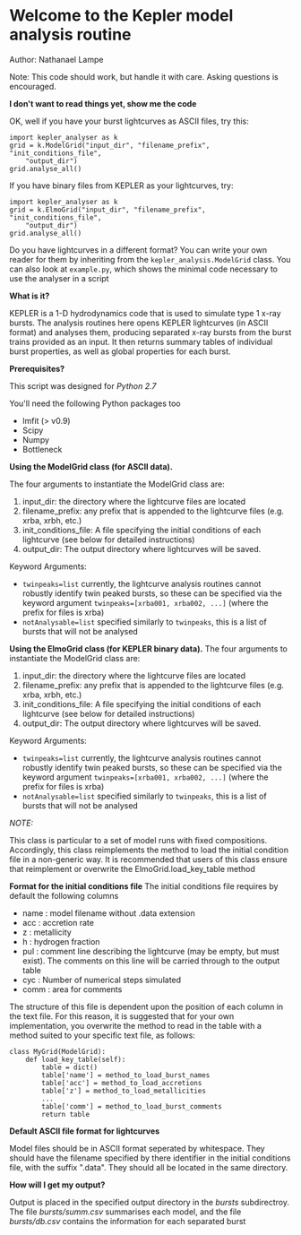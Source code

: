 Welcome to the Kepler model analysis routine
============================================

Author: Nathanael Lampe

Note: This code should work, but handle it with care. Asking
questions is encouraged.

**I don't want to read things yet, show me the code**

OK, well if you have your burst lightcurves as ASCII files, try this:

```
import kepler_analyser as k
grid = k.ModelGrid("input_dir", "filename_prefix", "init_conditions_file",
    "output_dir")
grid.analyse_all()
```

If you have binary files from KEPLER as your lightcurves, try:

```
import kepler_analyser as k
grid = k.ElmoGrid("input_dir", "filename_prefix", "init_conditions_file",
    "output_dir")
grid.analyse_all()
```

Do you have lightcurves in a different format? You can write your own reader for them by inheriting from the
`kepler_analysis.ModelGrid` class. You can also look at `example.py`, which shows the minimal code necessary to use the analyser in a script

**What is it?**

KEPLER is a 1-D hydrodynamics code that is used to simulate type 1
x-ray bursts. The analysis routines here opens KEPLER lightcurves
(in ASCII format) and analyses them, producing separated x-ray
bursts from the burst trains provided as an input. It then returns
summary tables of individual burst properties, as well as global
properties for each burst.

**Prerequisites?**

This script was designed for *Python 2.7*

You'll need the following Python packages too
 * lmfit (> v0.9)
 * Scipy
 * Numpy
 * Bottleneck

**Using the ModelGrid class (for ASCII data).**

The four arguments to instantiate the ModelGrid class are:
  1. input_dir: the directory where the lightcurve files are located
  2. filename_prefix: any prefix that is appended to the lightcurve files (e.g. xrba, xrbh, etc.)
  3. init_conditions_file: A file specifying the initial conditions of each lightcurve (see below for detailed instructions)
  4. output_dir: The output directory where lightcurves will be saved.

Keyword Arguments:
  * `twinpeaks=list` currently, the lightcurve analysis
routines cannot robustly identify twin peaked bursts, so these can be specified via the keyword argument `twinpeaks=[xrba001, xrba002, ...]` (where the prefix for files is xrba)
  * `notAnalysable=list` specified similarly to `twinpeaks`, this is a list of bursts that will not be analysed

**Using the ElmoGrid class (for KEPLER binary data).**
The four arguments to instantiate the ModelGrid class are:
  1. input_dir: the directory where the lightcurve files are located
  2. filename_prefix: any prefix that is appended to the lightcurve files (e.g. xrba, xrbh, etc.)
  3. init_conditions_file: A file specifying the initial conditions of each lightcurve (see below for detailed instructions)
  4. output_dir: The output directory where lightcurves will be saved.

Keyword Arguments:
  * `twinpeaks=list` currently, the lightcurve analysis
routines cannot robustly identify twin peaked bursts, so these can be specified via the keyword argument `twinpeaks=[xrba001, xrba002, ...]` (where the prefix for files is xrba)
  * `notAnalysable=list` specified similarly to `twinpeaks`, this is a list of bursts that will not be analysed

*NOTE:*

This class is particular to a set of model runs with fixed
compositions. Accordingly, this class reimplements the
method to load the initial condition file in a non-generic
way. It is recommended that users of this class ensure that
reimplement or overwrite the ElmoGrid.load_key_table method


**Format for the initial conditions file**
The initial conditions file requires by default the following columns
- name : model filename without .data extension
- acc  : accretion rate
- z    : metallicity
- h    : hydrogen fraction
- pul  : comment line describing the lightcurve (may be empty, but must
  exist). The comments on this line will be carried through to the output table
- cyc  : Number of numerical steps simulated
- comm : area for comments

The structure of this file is dependent upon the position of each column in the text file. For this reason, it is suggested that for your own implementation, you overwrite the method to read in the table with a method suited to your specific text file, as follows:

```
class MyGrid(ModelGrid):
    def load_key_table(self):
        table = dict()
        table['name'] = method_to_load_burst_names
        table['acc'] = method_to_load_accretions
        table['z'] = method_to_load_metallicities
        ...
        table['comm'] = method_to_load_burst_comments
        return table
```

**Default ASCII file format for lightcurves**

Model files should be in ASCII format seperated by whitespace. They should
have the filename specified by there identifier in the initial conditions
file, with the suffix ".data". They should all be located in the same
directory.


**How will I get my output?**

Output is placed in the specified output directory in the *bursts* subdirectroy.
The file *bursts/summ.csv* summarises each model, and the file
*bursts/db.csv* contains the information for each separated burst
